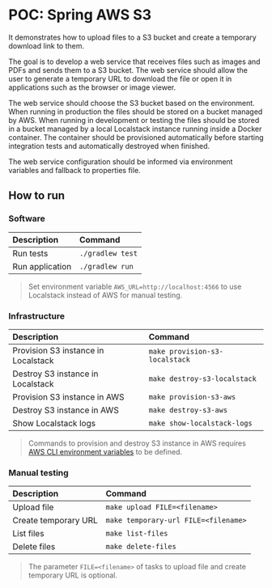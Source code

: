 # POC: Spring AWS S3

It demonstrates how to upload files to a S3 bucket and create a temporary download link to them.

The goal is to develop a web service that receives files such as images and PDFs and sends them to a S3 bucket. The web service should allow the user to generate a temporary URL to download the file or open it in applications such as the browser or image viewer.

The web service should choose the S3 bucket based on the environment. When running in production the files should be stored on a bucket managed by AWS. When running in development or testing the files should be stored in a bucket managed by a local Localstack instance running inside a Docker container. The container should be provisioned automatically before starting integration tests and automatically destroyed when finished.

The web service configuration should be informed via environment variables and fallback to properties file.

## How to run

### Software

| Description | Command |
| :--- | :--- |
| Run tests | `./gradlew test` |
| Run application | `./gradlew run` |

> Set environment variable `AWS_URL=http://localhost:4566` to use Localstack instead of AWS for manual testing.

### Infrastructure

| Description | Command |
| :--- | :--- |
| Provision S3 instance in Localstack | `make provision-s3-localstack` |
| Destroy S3 instance in Localstack | `make destroy-s3-localstack` |
| Provision S3 instance in AWS | `make provision-s3-aws` |
| Destroy S3 instance in AWS | `make destroy-s3-aws` |
| Show Localstack logs | `make show-localstack-logs` |

> Commands to provision and destroy S3 instance in AWS requires [AWS CLI environment variables](https://docs.aws.amazon.com/cli/latest/userguide/cli-configure-envvars.html) to be defined.

### Manual testing

| Description | Command |
| :--- | :--- |
| Upload file | `make upload FILE=<filename>` |
| Create temporary URL | `make temporary-url FILE=<filename>` |
| List files | `make list-files` |
| Delete files | `make delete-files` |

> The parameter `FILE=<filename>` of tasks to upload file and create temporary URL is optional.

